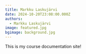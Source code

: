 ```yaml
---
title: Markku Laskujärvi
date: 2024-10-20T23:08:00.000Z
authors:
  - Markku Laskujärvi
image: featured.jpg
bgimage: background.jpg
---
```


This is my course documentation site!
